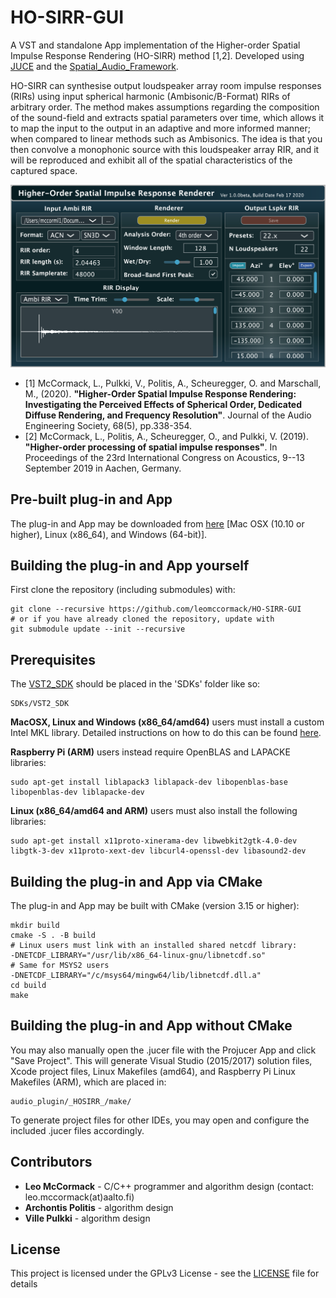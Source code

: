 # HO-SIRR-GUI

A VST and standalone App implementation of the Higher-order Spatial Impulse Response Rendering (HO-SIRR) method [1,2]. Developed using [JUCE](https://github.com/WeAreROLI/JUCE/) and the [Spatial_Audio_Framework](https://github.com/leomccormack/Spatial_Audio_Framework).

HO-SIRR can synthesise output loudspeaker array room impulse responses (RIRs) using input spherical harmonic (Ambisonic/B-Format) RIRs of arbitrary order. The method makes assumptions regarding the composition of the sound-field and extracts spatial parameters over time, which allows it to map the input to the output in an adaptive and more informed manner; when compared to linear methods such as Ambisonics. The idea is that you then convolve a monophonic source with this loudspeaker array RIR, and it will be reproduced and exhibit all of the spatial characteristics of the captured space.

![](hosirr_screenshot.png)

* [1] McCormack, L., Pulkki, V., Politis, A., Scheuregger, O. and Marschall, M., (2020). **"Higher-Order Spatial Impulse Response Rendering: Investigating the Perceived Effects of Spherical Order, Dedicated Diffuse Rendering, and Frequency Resolution"**. Journal of the Audio Engineering Society, 68(5), pp.338-354.
* [2] McCormack, L., Politis, A., Scheuregger, O., and Pulkki, V. (2019). **"Higher-order processing of spatial impulse responses"**. In Proceedings of the 23rd International Congress on Acoustics, 9--13 September 2019 in Aachen, Germany.

## Pre-built plug-in and App

The plug-in and App may be downloaded from [here](http://research.spa.aalto.fi/projects/sparta_vsts/) [Mac OSX (10.10 or higher), Linux (x86_64), and Windows (64-bit)].

## Building the plug-in and App yourself

First clone the repository (including submodules) with:

```
git clone --recursive https://github.com/leomccormack/HO-SIRR-GUI
# or if you have already cloned the repository, update with
git submodule update --init --recursive
```

## Prerequisites 

The [VST2_SDK](https://web.archive.org/web/20181016150224/https://download.steinberg.net/sdk_downloads/vstsdk3610_11_06_2018_build_37.zip) should be placed in the 'SDKs' folder like so:
```
SDKs/VST2_SDK
```

**MacOSX, Linux and Windows (x86_64/amd64)** users must install a custom Intel MKL library. Detailed instructions on how to do this can be found [here](https://github.com/leomccormack/Spatial_Audio_Framework/blob/master/dependencies/PERFORMANCE_LIBRARY_INSTRUCTIONS.md). 

**Raspberry Pi (ARM)** users instead require OpenBLAS and LAPACKE libraries:
``` 
sudo apt-get install liblapack3 liblapack-dev libopenblas-base libopenblas-dev liblapacke-dev
```

**Linux (x86_64/amd64 and ARM)** users must also install the following libraries:

```
sudo apt-get install x11proto-xinerama-dev libwebkit2gtk-4.0-dev libgtk-3-dev x11proto-xext-dev libcurl4-openssl-dev libasound2-dev
```

## Building the plug-in and App via CMake 

The plug-in and App may be built with CMake (version 3.15 or higher):
 ```
 mkdir build
 cmake -S . -B build
 # Linux users must link with an installed shared netcdf library:
 -DNETCDF_LIBRARY="/usr/lib/x86_64-linux-gnu/libnetcdf.so"
 # Same for MSYS2 users
 -DNETCDF_LIBRARY="/c/msys64/mingw64/lib/libnetcdf.dll.a"
 cd build
 make
 ```

## Building the plug-in and App without CMake

You may also manually open the .jucer file with the Projucer App and click "Save Project". This will generate Visual Studio (2015/2017) solution files, Xcode project files, Linux Makefiles (amd64), and Raspberry Pi Linux Makefiles (ARM), which are placed in:

```
audio_plugin/_HOSIRR_/make/
```

To generate project files for other IDEs, you may open and configure the included .jucer files accordingly.

## Contributors

* **Leo McCormack** - C/C++ programmer and algorithm design (contact: leo.mccormack(at)aalto.fi)
* **Archontis Politis** - algorithm design
* **Ville Pulkki** - algorithm design

## License

This project is licensed under the GPLv3 License - see the [LICENSE](LICENSE) file for details
